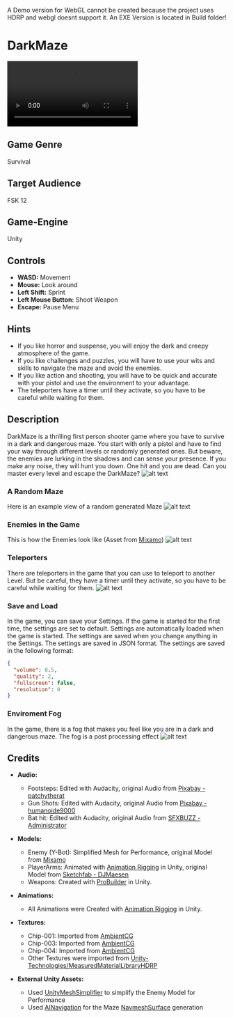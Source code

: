 A Demo version for WebGL cannot be created because the project uses HDRP and webgl doesnt support it. An EXE Version is located in Build folder!
# DarkMaze
![alt text](blob/Trailer.mp4)

## Game Genre
Survival

## Target Audience
FSK 12

## Game-Engine
Unity

## Controls
- **WASD:** Movement
- **Mouse:** Look around
- **Left Shift:** Sprint
- **Left Mouse Button:** Shoot Weapon
- **Escape:** Pause Menu

## Hints
- If you like horror and suspense, you will enjoy the dark and creepy atmosphere of the game.
- If you like challenges and puzzles, you will have to use your wits and skills to navigate the maze and avoid the enemies.
- If you like action and shooting, you will have to be quick and accurate with your pistol and use the environment to your advantage.
- The teleporters have a timer until they activate, so you have to be careful while waiting for them.

## Description
DarkMaze is a thrilling first person shooter game where you have to survive in a dark and dangerous maze. You start with only a pistol and have to find your way through different levels or randomly generated ones. But beware, the enemies are lurking in the shadows and can sense your presence. If you make any noise, they will hunt you down. One hit and you are dead. Can you master every level and escape the DarkMaze?
![alt text](blob/Image1.png)

### A Random Maze
Here is an example view of a random generated Maze
![alt text](blob/Image2.png)

### Enemies in the Game
This is how the Enemies look like (Asset from [Mixamo](https://www.mixamo.com/))
![alt text](blob/Image3.png)

### Teleporters
There are teleporters in the game that you can use to teleport to another Level. But be careful, they have a timer until they activate, so you have to be careful while waiting for them.
![alt text](blob/Image4.png)

### Save and Load
In the game, you can save your Settings. If the game is started for the first time, the settings are set to default. Settings are automatically loaded when the game is started. The settings are saved when you change anything in the Settings. The settings are saved in JSON format. The settings are saved in the following format:
```json
{
  "volume": 0.5,
  "quality": 2,
  "fullscreen": false,
  "resolution": 0
}
```

### Enviroment Fog
In the game, there is a fog that makes you feel like you are in a dark and dangerous maze. The fog is a post processing effect
![alt text](blob/Image5.png)

## Credits
- **Audio:** 
  - Footsteps: Edited with Audacity, original Audio from [Pixabay - patchytherat](https://pixabay.com/sound-effects/concrete-footsteps-1-6265/)
  - Gun Shots: Edited with Audacity, original Audio from [Pixabay - humanoide9000](https://pixabay.com/sound-effects/sci-fi-gun-shot-x6-14447/)
  - Bat hit: Edited with Audacity, original Audio from [SFXBUZZ - Administrator](https://www.sfxbuzz.com/download/9-cartoon-sound-effects/133-rubber-duck-sound-effect)

- **Models:**
  - Enemy (Y-Bot): Simplified Mesh for Performance, original Model from [Mixamo](https://www.mixamo.com/)
  - PlayerArms: Animated with [Animation Rigging](https://docs.unity3d.com/Packages/com.unity.animation.rigging@1.0/manual/index.html) in Unity, original Model from [Sketchfab - DJMaesen](https://sketchfab.com/3d-models/fps-arms-08ec4403a47645d8ad80633abf13d39d)
  - Weapons: Created with [ProBuilder](https://unity.com/features/probuilder) in Unity.

- **Animations:**
  - All Animations were Created with [Animation Rigging](https://docs.unity3d.com/Packages/com.unity.animation.rigging@1.0/manual/index.html) in Unity.

- **Textures:**
  - Chip-001: Imported from [AmbientCG](https://ambientcg.com/view?id=Chip001)
  - Chip-003: Imported from [AmbientCG](https://ambientcg.com/view?id=Chip003)
  - Chip-004: Imported from [AmbientCG](https://ambientcg.com/view?id=Chip004)
  - Other Textures were imported from [Unity-Technologies/MeasuredMaterialLibraryHDRP](https://github.com/Unity-Technologies/MeasuredMaterialLibraryHDRP)

- **External Unity Assets:**
  - Used [UnityMeshSimplifier](https://github.com/Whinarn/UnityMeshSimplifier) to simplify the Enemy Model for Performance
  - Used [AINavigation](https://docs.unity3d.com/Packages/com.unity.ai.navigation@1.0/manual/index.html) for the Maze [NavmeshSurface](https://docs.unity3d.com/Packages/com.unity.ai.navigation@1.0/manual/NavMeshSurface.html) generation
